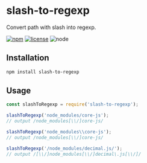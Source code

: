 # slash-to-regexp

Convert path with slash into regexp.

[npm-url]: https://www.npmjs.com/package/slash-to-regexp
[npm-badge]: https://img.shields.io/npm/v/slash-to-regexp.svg?style=flat-square&logo=npm
[github-url]: https://github.com/Airkro/regexp-toolset/tree/master/packages/slash-to-regexp
[node-badge]: https://img.shields.io/node/v/slash-to-regexp.svg?style=flat-square&colorB=green&logo=node.js
[license-badge]: https://img.shields.io/npm/l/slash-to-regexp.svg?style=flat-square&colorB=blue&logo=github

[![npm][npm-badge]][npm-url]
[![license][license-badge]][github-url]
![node][node-badge]

## Installation

```bash
npm install slash-to-regexp
```

## Usage

```js
const slashToRegexp = require('slash-to-regexp');

slashToRegexp('node_modules/core-js');
// output /node_modules[\\/]core-js/

slashToRegexp('node_modules\\core-js');
// output /node_modules[\\/]core-js/

slashToRegexp('/node_modules/decimal.js/');
// output /[\\/]node_modules[\\/]decimal\.js[\\/]/
```
